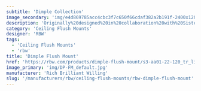 ```yaml
---
subtitle: 'Dimple Collection'
image_secondary: 'img/e4d869785acc4cbc3f7c650f66cdaf382a2b191f-2400x1200.png'
description: 'Originally%20designed%20in%20collaboration%20with%20Sister%20City%2C%20Dimple%20is%20a%20compact%20and%20dimmable%2C%20flush-mounted%20sconce%20that%20casts%20a%20diffuse%20and%20soft%2C%20atmospheric%20light.%20It%20is%20cheekily%20named%20for%20the%20thick%2C%20domed%20circular%20diffuser%20embedded%20into%20its%20front%20face.'
category: 'Ceiling Flush Mounts'
designer: 'RBW'
tags:
  - 'Ceiling Flush Mounts'
  - 'rbw'
title: 'Dimple Flush Mount'
href: 'https://rbw.com/products/dimple-flush-mount/s3-aa01-22-120_tr_line-ip20'
image_primary: 'img/DP-FM_default.jpg'
manufacturer: 'Rich Brilliant Willing'
slug: '/manufacturers/rbw/ceiling-flush-mounts/rbw-dimple-flush-mount'
---
```

